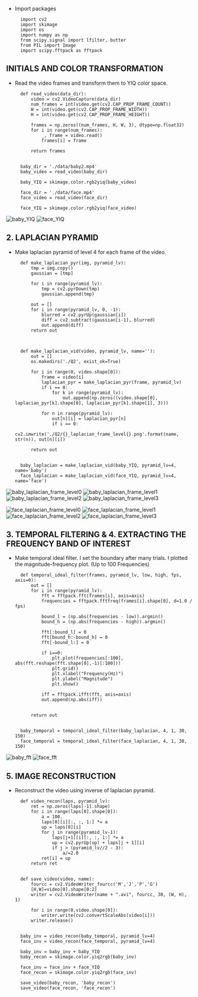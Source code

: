 * Import packages

        import cv2
        import skimage
        import os
        import numpy as np
        from scipy.signal import lfilter, butter
        from PIL import Image
        import scipy.fftpack as fftpack




## INITIALS AND COLOR TRANSFORMATION
* Read the video frames and transform them to YIQ color space.
        
        def read_video(data_dir):
            video = cv2.VideoCapture(data_dir)
            num_frames = int(video.get(cv2.CAP_PROP_FRAME_COUNT))
            W = int(video.get(cv2.CAP_PROP_FRAME_WIDTH))
            H = int(video.get(cv2.CAP_PROP_FRAME_HEIGHT))

            frames = np.zeros((num_frames, H, W, 3), dtype=np.float32)
            for i in range(num_frames):
                _, frame = video.read()
                frames[i] = frame

            return frames


        baby_dir = './data/baby2.mp4'
        baby_video = read_video(baby_dir)

        baby_YIQ = skimage.color.rgb2yiq(baby_video)

        face_dir = './data/face.mp4'
        face_video = read_video(face_dir)

        face_YIQ = skimage.color.rgb2yiq(face_video)

![baby_YIQ](https://user-images.githubusercontent.com/75105873/232422259-17bc0b78-1ae7-4b3a-a819-ca6a8c1a573f.png)
![face_YIQ](https://user-images.githubusercontent.com/75105873/232422348-1fadbd23-4486-492c-aae4-07ed4941ef93.png)



## 2. LAPLACIAN PYRAMID
* Make laplacian pyramid of level 4 for each frame of the video.

        def make_laplacian_pyr(img, pyramid_lv):
            tmp = img.copy()
            gaussian = [tmp]

            for i in range(pyramid_lv):
                tmp = cv2.pyrDown(tmp)
                gaussian.append(tmp)

            out = []
            for i in range(pyramid_lv, 0, -1):
                blurred = cv2.pyrUp(gaussian[i])
                diff = cv2.subtract(gaussian[i-1], blurred)
                out.append(diff)
            return out



        def make_laplacian_vid(video, pyramid_lv, name=''):
            out = []
            os.makedirs('./Q2', exist_ok=True)

            for i in range(0, video.shape[0]):
                frame = video[i]
                laplacian_pyr = make_laplacian_pyr(frame, pyramid_lv)
                if i == 0:
                    for k in range(pyramid_lv):
                        out.append(np.zeros((video.shape[0], laplacian_pyr[k].shape[0], laplacian_pyr[k].shape[1], 3)))

                for n in range(pyramid_lv):
                    out[n][i] = laplacian_pyr[n]
                    if i == 0:
                        cv2.imwrite('./Q2/{}_laplacian_frame_level{}.png'.format(name, str(n)), out[n][i])

            return out


        baby_laplacian = make_laplacian_vid(baby_YIQ, pyramid_lv=4, name='baby')
        face_laplacian = make_laplacian_vid(face_YIQ, pyramid_lv=4, name='face')


![baby_laplacian_frame_level0](https://user-images.githubusercontent.com/75105873/232423057-6d3d44f6-9f93-4b4d-b792-4501146c363d.png)
![baby_laplacian_frame_level1](https://user-images.githubusercontent.com/75105873/232423067-2fcbdac6-9401-4bd4-8154-7df0f0f1d050.png)
![baby_laplacian_frame_level2](https://user-images.githubusercontent.com/75105873/232423078-cee02074-41ad-4bbd-bcc9-b4fedc9e92cf.png)
![baby_laplacian_frame_level3](https://user-images.githubusercontent.com/75105873/232422642-96a8d0fa-d49d-4bed-8ece-140fbd8f3f24.png)

![face_laplacian_frame_level0](https://user-images.githubusercontent.com/75105873/232423005-e3786d1e-d4ee-4af0-8552-d21833c369fa.png)
![face_laplacian_frame_level1](https://user-images.githubusercontent.com/75105873/232423018-4b906da1-54da-4b40-818e-1c756e6220b6.png)
![face_laplacian_frame_level2](https://user-images.githubusercontent.com/75105873/232423031-fd36dd9a-c060-41a9-8593-8642f53433b0.png)
![face_laplacian_frame_level3](https://user-images.githubusercontent.com/75105873/232422678-d4dc28b1-024d-4c23-867b-742f3c7215ca.png)



## 3. TEMPORAL FILTERING & 4. EXTRACTING THE FREQUENCY BAND OF INTEREST
* Make temporal ideal filter. I set the boundary after many trials. I plotted the magnitude-frequency plot. (Up to 100 Frequencies)

        def temporal_ideal_filter(frames, pyramid_lv, low, high, fps, axis=0):
            out = []
            for i in range(pyramid_lv):
                fft = fftpack.fft(frames[i], axis=axis)
                frequencies = fftpack.fftfreq(frames[i].shape[0], d=1.0 / fps)

                bound_l = (np.abs(frequencies - low)).argmin()
                bound_h = (np.abs(frequencies - high)).argmin()

                fft[:bound_l] = 0
                fft[bound_h:-bound_h] = 0
                fft[-bound_l:] = 0

                if i==0:
                    plt.plot(frequencies[:100], abs(fft.reshape(fft.shape[0],-1)[:100]))      
                    plt.grid()
                    plt.xlabel("Frequency(Hz)")
                    plt.ylabel("Magnitude")
                    plt.show()

                iff = fftpack.ifft(fft, axis=axis)
                out.append(np.abs(iff))


            return out


        baby_temporal = temporal_ideal_filter(baby_laplacian, 4, 1, 30, 150)
        face_temporal = temporal_ideal_filter(face_laplacian, 4, 1, 30, 150)


![baby_fft](https://user-images.githubusercontent.com/75105873/232423409-f0d62364-37bf-44c0-8033-e668377416b0.png)
![face_fft](https://user-images.githubusercontent.com/75105873/232423456-e7e6c3ae-4445-4417-82eb-6e7fd6c2e577.png)


## 5. IMAGE RECONSTRUCTION
* Reconstruct the video using inverse of laplacian pyramid.


        def video_recon(laps, pyramid_lv):
            ret = np.zeros(laps[-1].shape)
            for i in range(laps[0].shape[0]):
                a = 100.
                laps[0][i][:, :, 1:] *= a 
                up = laps[0][i]
                for j in range(pyramid_lv-1):
                    laps[j+1][i][:, :, 1:] *= a
                    up = cv2.pyrUp(up) + laps[j + 1][i]
                    if j > (pyramid_lv//2 - 3):
                        a/=2.0
                ret[i] = up
            return ret


        def save_video(video, name):
            fourcc = cv2.VideoWriter_fourcc('M','J','P','G')
            [H,W]=video[0].shape[0:2]
            writer = cv2.VideoWriter(name + ".avi", fourcc, 30, (W, H), 1)

            for i in range(0,video.shape[0]):
                writer.write(cv2.convertScaleAbs(video[i]))
            writer.release()


        baby_inv = video_recon(baby_temporal, pyramid_lv=4)
        face_inv = video_recon(face_temporal, pyramid_lv=4)

        baby_inv = baby_inv + baby_YIQ
        baby_recon = skimage.color.yiq2rgb(baby_inv)

        face_inv = face_inv + face_YIQ
        face_recon = skimage.color.yiq2rgb(face_inv)

        save_video(baby_recon, 'baby_recon')
        save_video(face_recon, 'face_recon')
        
        
